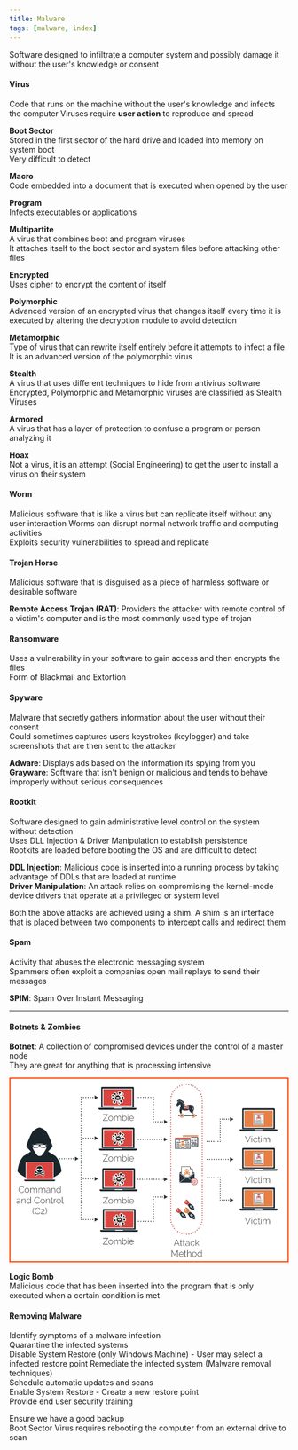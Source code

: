 ```yaml
---
title: Malware
tags: [malware, index]
---
```


Software designed to infiltrate a computer system and possibly damage it without the user's knowledge or consent

#### Virus
Code that runs on the machine without the user's knowledge and infects the computer
Viruses require **user action** to reproduce and spread

**Boot Sector**  
Stored in the first sector of the hard drive and loaded into memory on system boot  
Very difficult to detect

**Macro**  
Code embedded into a document that is executed when opened by the user

**Program**  
Infects executables or applications

**Multipartite**  
A virus that combines boot and program viruses  
It attaches itself to the boot sector and system files before attacking other files

**Encrypted**  
Uses cipher to encrypt the content of itself

**Polymorphic**  
Advanced version of an encrypted virus that changes itself every time it is executed by altering the decryption module to avoid detection

**Metamorphic**  
Type of virus that can rewrite itself entirely before it attempts to infect a file  
It is an advanced version of the polymorphic virus

**Stealth**  
A virus that uses different techniques to hide from antivirus software  
Encrypted, Polymorphic and Metamorphic viruses are classified as Stealth Viruses

**Armored**  
A virus that has a layer of protection to confuse a program or person analyzing it

**Hoax**  
Not a virus, it is an attempt (Social Engineering) to get the user to install a virus on their system

#### Worm
Malicious software that is like a virus but can replicate itself without any user interaction 
Worms can disrupt normal network traffic and computing activities  
Exploits security vulnerabilities to spread and replicate

#### Trojan Horse
Malicious software that is disguised as a piece of harmless software or desirable software

**Remote Access Trojan (RAT)**: Providers the attacker with remote control of a victim's computer and is the most commonly used type of trojan

#### Ransomware
Uses a vulnerability in your software to gain access and then encrypts the files  
Form of Blackmail and Extortion

#### Spyware
Malware that secretly gathers information about the user without their consent  
Could sometimes captures users keystrokes (keylogger) and take screenshots that are then sent to the attacker

**Adware**: Displays ads based on the information its spying from you  
**Grayware**: Software that isn't benign or malicious and tends to behave improperly without serious consequences

#### Rootkit
Software designed to gain administrative level control on the system without detection  
Uses DLL Injection & Driver Manipulation to establish persistence  
Rootkits are loaded before booting the OS and are difficult to detect

**DDL Injection**: Malicious code is inserted into a running process by taking advantage of DDLs that are loaded at runtime  
**Driver Manipulation**: An attack relies on compromising the kernel-mode device drivers that operate at a privileged or system level

Both the above attacks are achieved using a shim. A shim is an interface that is placed between two components to intercept calls and redirect them

#### Spam
Activity that abuses the electronic messaging system  
Spammers often exploit a companies  open mail replays to send their messages

**SPIM**: Spam Over Instant Messaging

---

#### Botnets & Zombies

**Botnet**: A collection of compromised devices under the control of a master node  
They are great for anything that is processing intensive  

![Botnet Structure|600](../../images/botnet-structure.png)

**Logic Bomb**  
Malicious code that has been inserted into the program that is only executed when a certain condition is met

#### Removing Malware


Identify symptoms of a malware infection  
Quarantine the infected systems  
Disable System Restore (only Windows Machine) - User may select a infected restore point
Remediate the infected system (Malware removal techniques)  
Schedule automatic updates and scans  
Enable System Restore - Create a new restore point  
Provide end user security training

Ensure we have a good backup  
Boot Sector Virus requires rebooting the computer from an external drive to scan



